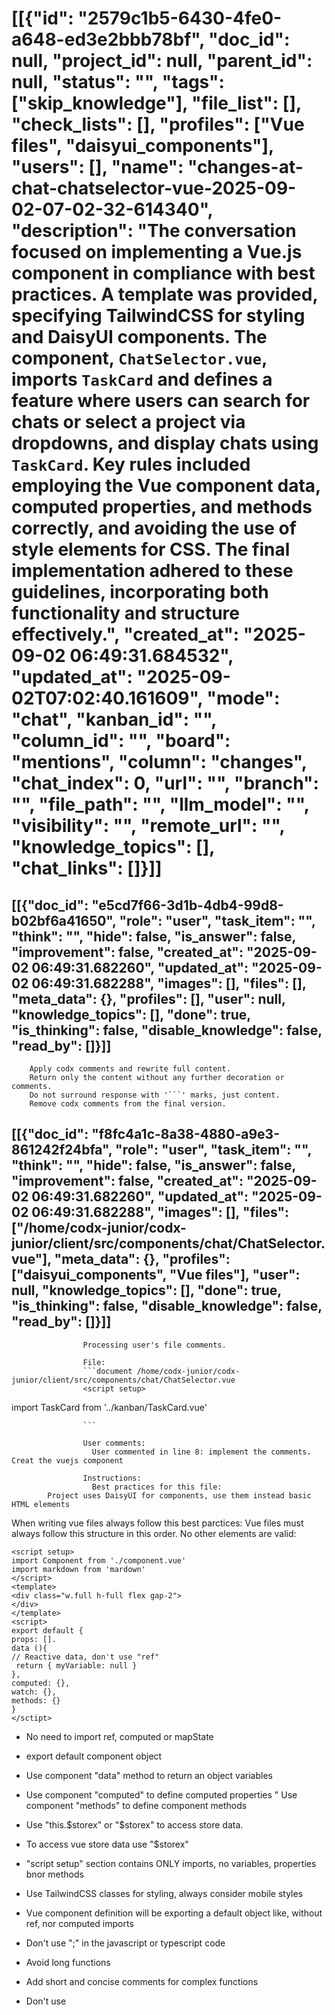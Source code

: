 # [[{"id": "2579c1b5-6430-4fe0-a648-ed3e2bbb78bf", "doc_id": null, "project_id": null, "parent_id": null, "status": "", "tags": ["skip_knowledge"], "file_list": [], "check_lists": [], "profiles": ["Vue files", "daisyui_components"], "users": [], "name": "changes-at-chat-chatselector-vue-2025-09-02-07-02-32-614340", "description": "The conversation focused on implementing a Vue.js component in compliance with best practices. A template was provided, specifying TailwindCSS for styling and DaisyUI components. The component, `ChatSelector.vue`, imports `TaskCard` and defines a feature where users can search for chats or select a project via dropdowns, and display chats using `TaskCard`. Key rules included employing the Vue component data, computed properties, and methods correctly, and avoiding the use of style elements for CSS. The final implementation adhered to these guidelines, incorporating both functionality and structure effectively.", "created_at": "2025-09-02 06:49:31.684532", "updated_at": "2025-09-02T07:02:40.161609", "mode": "chat", "kanban_id": "", "column_id": "", "board": "mentions", "column": "changes", "chat_index": 0, "url": "", "branch": "", "file_path": "", "llm_model": "", "visibility": "", "remote_url": "", "knowledge_topics": [], "chat_links": []}]]
## [[{"doc_id": "e5cd7f66-3d1b-4db4-99d8-b02bf6a41650", "role": "user", "task_item": "", "think": "", "hide": false, "is_answer": false, "improvement": false, "created_at": "2025-09-02 06:49:31.682260", "updated_at": "2025-09-02 06:49:31.682288", "images": [], "files": [], "meta_data": {}, "profiles": [], "user": null, "knowledge_topics": [], "done": true, "is_thinking": false, "disable_knowledge": false, "read_by": []}]]

        Apply codx comments and rewrite full content.
        Return only the content without any further decoration or comments.
        Do not surround response with '```' marks, just content.
        Remove codx comments from the final version.
        
## [[{"doc_id": "f8fc4a1c-8a38-4880-a9e3-861242f24bfa", "role": "user", "task_item": "", "think": "", "hide": false, "is_answer": false, "improvement": false, "created_at": "2025-09-02 06:49:31.682260", "updated_at": "2025-09-02 06:49:31.682288", "images": [], "files": ["/home/codx-junior/codx-junior/client/src/components/chat/ChatSelector.vue"], "meta_data": {}, "profiles": ["daisyui_components", "Vue files"], "user": null, "knowledge_topics": [], "done": true, "is_thinking": false, "disable_knowledge": false, "read_by": []}]]

                    Processing user's file comments.
                  
                    File:
                    ```document /home/codx-junior/codx-junior/client/src/components/chat/ChatSelector.vue
                    <script setup>
import TaskCard from '../kanban/TaskCard.vue'
</script>

<template>
  <div class="w.full h-full flex gap-2">
    <!-- Create a chat selector using a free text input or two dropdowns for project and chat -->
    <!-- Use TaskCard to show a list of matches and emit "select" event with chosen chats -->
  @codx-ok, please-wait...: implement the comments. Creat the vuejs component
  </div>
</template>

<script>
export default {
  data() {
    return {
      selectedProjectContext: null,
      freeTextSearch: ''
    }
  },
  computed: {
    projects() {
      return this.$storex.projects.allProjects
    },
    chats() {
      return this.selectedProject?.allChats
    }
  },
  methods: {
    async selectProject(project) {
      // Load the selected project's context
      this.selectedProjectContext = await this.$service.loadProjectContext(project)
    }
  }
}
</script>
                    ```

                    User comments:
                      User commented in line 8: implement the comments. Creat the vuejs component
                    
                    Instructions:
                      Best practices for this file:
            Project uses DaisyUI for components, use them instead basic HTML elements
When writing vue files always follow this best parctices:
Vue files must always follow this structure in this order.
No other elements are valid:
```example vue file
<script setup>
import Component from './component.vue'
import markdown from 'mardown'
</script>
<template>
<div class="w.full h-full flex gap-2">
</div>
</template>
<script>
export default {
props: [].
data (){
// Reactive data, don't use "ref"
 return { myVariable: null }
},
computed: {},
watch: {},
methods: {}
}
</sctipt>
```
* No need to import ref, computed or mapState 
* export default component object
* Use component "data" method to return an object variables
* Use component "computed" to define computed properties
" Use component "methods" to define component methods 
* Use "this.$storex" or "$storex" to access store data.
* To access vue store data use "$storex"
* "script setup" section contains ONLY imports, no variables, properties bnor methods
* Use TailwindCSS classes for styling, always consider mobile styles
* Vue component definition will be exporting a default object like, without ref, nor computed imports
* Don't use ";" in the javascript or typescript code
* Avoid long functions
* Add short and concise comments for complex functions
* Don't use <style> elements, use TailWindCSS classes
            
                      Apply all comments to the document and return a final version.
                      Pay attention to do not loose any detail or part of the document.
                      Return only the file content 
                    
## [[{"doc_id": "0573668f-d357-46c1-9789-cd03061ab65e", "role": "assistant", "task_item": "", "think": null, "hide": false, "is_answer": false, "improvement": false, "created_at": "2025-09-02 06:49:31.682260", "updated_at": "2025-09-02 06:49:31.682288", "images": [], "files": [], "meta_data": {"time_taken": 4.760849237442017, "first_chunk_time_taken": 9.441375732421875e-05, "model": "openai/gpt-4o"}, "profiles": ["daisyui_components", "Vue files"], "user": null, "knowledge_topics": [], "done": true, "is_thinking": null, "disable_knowledge": false, "read_by": []}]]
<script setup>
import TaskCard from '../kanban/TaskCard.vue'
</script>

<template>
  <div class="w-full h-full flex gap-2">
    <input type="text" v-model="freeTextSearch" placeholder="Search chats" class="input input-bordered w-full" />
    <select v-model="selectedProject" class="select select-bordered w-full">
      <option v-for="project in projects" :key="project.id" :value="project">
        {{ project.name }}
      </option>
    </select>
    <TaskCard v-for="chat in chats" :key="chat.id" :chat="chat" @select="selectChat(chat)" />
  </div>
</template>

<script>
export default {
  data() {
    return {
      selectedProjectContext: null,
      freeTextSearch: '',
      selectedProject: null
    }
  },
  computed: {
    projects() {
      return this.$storex.projects.allProjects
    },
    chats() {
      return this.selectedProject?.allChats
    }
  },
  methods: {
    async selectProject(project) {
      this.selectedProjectContext = await this.$service.loadProjectContext(project)
    },
    selectChat(chat) {
      this.$emit('select', chat)
    }
  }
}
</script>